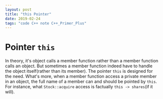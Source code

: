 ```yaml
---
layout: post
title: "this Pointer"
date: 2019-02-24
tags: "code C++ note C++_Primer_Plus"
---
```


# Pointer ```this```

In theory, it's object calls a member function rather than a member function calls an object. But sometimes a member function indeed have to handle the object itself(rather than its member). The pointer ```this``` is designed for the need. What's more, when a member function access a private member in an object, the full name of a member can and should be pointed by ```this```. For instance, what ```Stock::acquire``` access is factually ```this -> shares```(if it will).
